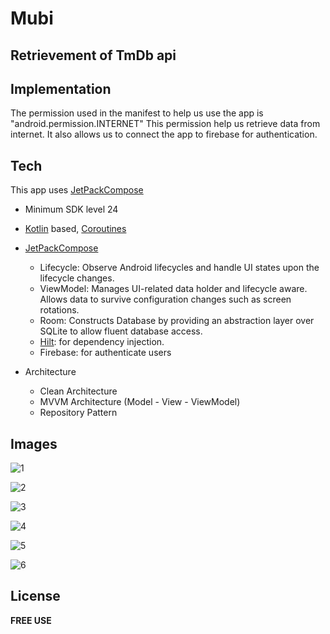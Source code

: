 # Mubi

## Retrievement of TmDb api

## Implementation

The permission used in the manifest to help us use the app is "android.permission.INTERNET"
This permission help us retrieve data from internet.
It also allows us to connect the app to firebase for authentication.

## Tech

This app uses [JetPackCompose](https://developer.android.com/jetpack/compose)

- Minimum SDK level 24
- [Kotlin](https://kotlinlang.org/) based, [Coroutines](https://github.com/Kotlin/kotlinx.coroutines)
- [JetPackCompose](https://developer.android.com/jetpack/compose)
  - Lifecycle: Observe Android lifecycles and handle UI states upon the lifecycle changes.
  - ViewModel: Manages UI-related data holder and lifecycle aware. Allows data to survive configuration changes such as screen rotations.
  - Room: Constructs Database by providing an abstraction layer over SQLite to allow fluent database access.
  - [Hilt](https://dagger.dev/hilt/): for dependency injection.
  - Firebase: for authenticate users

- Architecture
  - Clean Architecture
  - MVVM Architecture (Model - View - ViewModel)
  - Repository Pattern
  
## Images

![1](https://user-images.githubusercontent.com/16690851/211304634-cb7df413-1b0c-4ace-9a27-d8a8c1b070bc.png)

![2](https://user-images.githubusercontent.com/16690851/211304724-9689b0e5-06cb-41ef-b87f-57b310459d0d.png)

![3](https://user-images.githubusercontent.com/16690851/211304794-db448109-0bad-4837-aebe-7dd393599c79.png)

![4](https://user-images.githubusercontent.com/16690851/211304836-b10891d5-27e0-4493-9187-4ddc89fe120c.png)

![5](https://user-images.githubusercontent.com/16690851/211304878-e46c23ae-b1ac-4fcd-8f7b-b74cf12b4d9a.png)

![6](https://user-images.githubusercontent.com/16690851/211304932-767730dc-87d5-45dd-89a3-1227d4c246be.png)


## License

**FREE USE**
